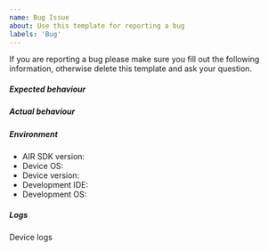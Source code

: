 ```yaml
---
name: Bug Issue
about: Use this template for reporting a bug
labels: 'Bug'
---
```


If you are reporting a bug please make sure you fill out the following information, otherwise delete this template and ask your question.


##### Expected behaviour


##### Actual behaviour


##### Environment 

- AIR SDK version: 
- Device OS: 
- Device version: 
- Development IDE: 
- Development OS:


##### Logs

Device logs 